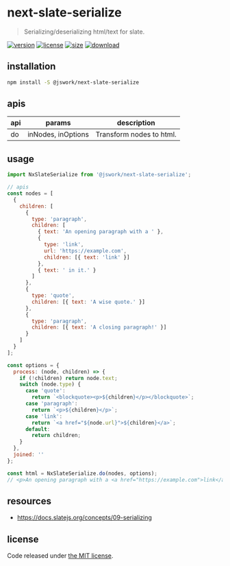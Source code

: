 # next-slate-serialize
> Serializing/deserializing html/text for slate.

[![version][version-image]][version-url]
[![license][license-image]][license-url]
[![size][size-image]][size-url]
[![download][download-image]][download-url]

## installation
```bash
npm install -S @jswork/next-slate-serialize
```

## apis
| api | params             | description              |
| --- | ------------------ | ------------------------ |
| do  | inNodes, inOptions | Transform nodes to html. |

## usage
```js
import NxSlateSerialize from '@jswork/next-slate-serialize';

// apis
const nodes = [
  {
    children: [
      {
        type: 'paragraph',
        children: [
          { text: 'An opening paragraph with a ' },
          {
            type: 'link',
            url: 'https://example.com',
            children: [{ text: 'link' }]
          },
          { text: ' in it.' }
        ]
      },
      {
        type: 'quote',
        children: [{ text: 'A wise quote.' }]
      },
      {
        type: 'paragraph',
        children: [{ text: 'A closing paragraph!' }]
      }
    ]
  }
];

const options = {
  process: (node, children) => {
    if (!children) return node.text;
    switch (node.type) {
      case 'quote':
        return `<blockquote><p>${children}</p></blockquote>`;
      case 'paragraph':
        return `<p>${children}</p>`;
      case 'link':
        return `<a href="${node.url}">${children}</a>`;
      default:
        return children;
    }
  },
  joined: ''
};

const html = NxSlateSerialize.do(nodes, options);
// <p>An opening paragraph with a <a href="https://example.com">link</a> in it.</p><blockquote><p>A wise quote.</p></blockquote><p>A closing paragraph!</p>
```

## resources
- https://docs.slatejs.org/concepts/09-serializing

## license
Code released under [the MIT license](https://github.com/afeiship/next-slate-serialize/blob/master/LICENSE.txt).

[version-image]: https://img.shields.io/npm/v/@jswork/next-slate-serialize
[version-url]: https://npmjs.org/package/@jswork/next-slate-serialize

[license-image]: https://img.shields.io/npm/l/@jswork/next-slate-serialize
[license-url]: https://github.com/afeiship/next-slate-serialize/blob/master/LICENSE.txt

[size-image]: https://img.shields.io/bundlephobia/minzip/@jswork/next-slate-serialize
[size-url]: https://github.com/afeiship/next-slate-serialize/blob/master/dist/next-slate-serialize.min.js

[download-image]: https://img.shields.io/npm/dm/@jswork/next-slate-serialize
[download-url]: https://www.npmjs.com/package/@jswork/next-slate-serialize
